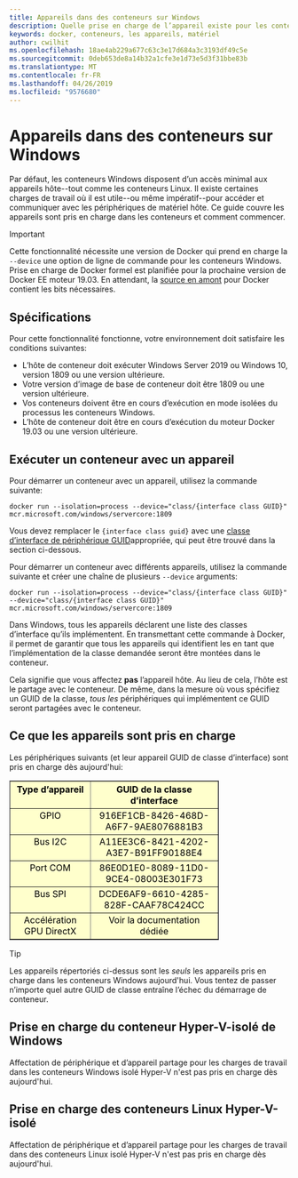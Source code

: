 ```yaml
---
title: Appareils dans des conteneurs sur Windows
description: Quelle prise en charge de l’appareil existe pour les conteneurs sur Windows
keywords: docker, conteneurs, les appareils, matériel
author: cwilhit
ms.openlocfilehash: 18ae4ab229a677c63c3e17d684a3c3193df49c5e
ms.sourcegitcommit: 0deb653de8a14b32a1cfe3e1d73e5d3f31bbe83b
ms.translationtype: MT
ms.contentlocale: fr-FR
ms.lasthandoff: 04/26/2019
ms.locfileid: "9576680"
---
```

# <a name="devices-in-containers-on-windows"></a>Appareils dans des conteneurs sur Windows

Par défaut, les conteneurs Windows disposent d’un accès minimal aux appareils hôte--tout comme les conteneurs Linux. Il existe certaines charges de travail où il est utile--ou même impératif--pour accéder et communiquer avec les périphériques de matériel hôte. Ce guide couvre les appareils sont pris en charge dans les conteneurs et comment commencer.

> [!IMPORTANT]
> Cette fonctionnalité nécessite une version de Docker qui prend en charge la `--device` une option de ligne de commande pour les conteneurs Windows. Prise en charge de Docker formel est planifiée pour la prochaine version de Docker EE moteur 19.03. En attendant, la [source en amont](https://master.dockerproject.org/) pour Docker contient les bits nécessaires.

## <a name="requirements"></a>Spécifications

Pour cette fonctionnalité fonctionne, votre environnement doit satisfaire les conditions suivantes:
- L’hôte de conteneur doit exécuter Windows Server 2019 ou Windows 10, version 1809 ou une version ultérieure.
- Votre version d’image de base de conteneur doit être 1809 ou une version ultérieure.
- Vos conteneurs doivent être en cours d’exécution en mode isolées du processus les conteneurs Windows.
- L’hôte de conteneur doit être en cours d’exécution du moteur Docker 19.03 ou une version ultérieure.

## <a name="run-a-container-with-a-device"></a>Exécuter un conteneur avec un appareil

Pour démarrer un conteneur avec un appareil, utilisez la commande suivante:

```shell
docker run --isolation=process --device="class/{interface class GUID}" mcr.microsoft.com/windows/servercore:1809
```

Vous devez remplacer le `{interface class guid}` avec une [classe d’interface de périphérique GUID](https://docs.microsoft.com/en-us/windows-hardware/drivers/install/overview-of-device-interface-classes)appropriée, qui peut être trouvé dans la section ci-dessous.

Pour démarrer un conteneur avec différents appareils, utilisez la commande suivante et créer une chaîne de plusieurs `--device` arguments:

```shell
docker run --isolation=process --device="class/{interface class GUID}" --device="class/{interface class GUID}" mcr.microsoft.com/windows/servercore:1809
```

Dans Windows, tous les appareils déclarent une liste des classes d’interface qu’ils implémentent. En transmettant cette commande à Docker, il permet de garantir que tous les appareils qui identifient les en tant que l’implémentation de la classe demandée seront être montées dans le conteneur.

Cela signifie que vous affectez **pas** l’appareil hôte. Au lieu de cela, l’hôte est le partage avec le conteneur. De même, dans la mesure où vous spécifiez un GUID de la classe, _tous les_ périphériques qui implémentent ce GUID seront partagées avec le conteneur.

## <a name="what-devices-are-supported"></a>Ce que les appareils sont pris en charge

Les périphériques suivants (et leur appareil GUID de classe d’interface) sont pris en charge dès aujourd'hui:
  
<table border="1" style="background-color:FFFFCC;border-collapse:collapse;border:1px solid FFCC00;color:000000;width:75%" cellpadding="5" cellspacing="5">
<thead>
<tr valign="top">
<th><center>Type d’appareil</center></th>
<th><center>GUID de la classe d’interface</center></th>
</tr>
</thead>
<tbody>
<tr valign="top">
<td><center>GPIO</center></td>
<td><center>916EF1CB-8426-468D-A6F7-9AE8076881B3</center></td>
</tr>
<tr valign="top">
<td><center>Bus I2C</center></td>
<td><center>A11EE3C6-8421-4202-A3E7-B91FF90188E4</center></td>
</tr>
<tr valign="top">
<td><center>Port COM</center></td>
<td><center>86E0D1E0-8089-11D0-9CE4-08003E301F73</center></td>
</tr>
<tr valign="top">
<td><center>Bus SPI</center></td>
<td><center>DCDE6AF9-6610-4285-828F-CAAF78C424CC</center></td>
</tr>
<tr valign="top">
<td><center>Accélération GPU DirectX</center></td>
<td><center>Voir la documentation dédiée</center></td>
</tr>
</tbody>
</table>

> [!TIP]
> Les appareils répertoriés ci-dessus sont les _seuls_ les appareils pris en charge dans les conteneurs Windows aujourd'hui. Vous tentez de passer n’importe quel autre GUID de classe entraîne l’échec du démarrage de conteneur.

## <a name="hyper-v-isolated-windows-container-support"></a>Prise en charge du conteneur Hyper-V-isolé de Windows

Affectation de périphérique et d’appareil partage pour les charges de travail dans les conteneurs Windows isolé Hyper-V n'est pas pris en charge dès aujourd'hui.

## <a name="hyper-v-isolated-linux-container-support"></a>Prise en charge des conteneurs Linux Hyper-V-isolé

Affectation de périphérique et d’appareil partage pour les charges de travail dans des conteneurs Linux isolé Hyper-V n'est pas pris en charge dès aujourd'hui.
